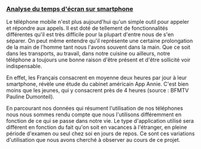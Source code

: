 
### [Analyse du temps d'écran sur smartphone](leoh42.github.io/dataviz)

Le téléphone mobile n'est plus aujourd'hui qu'un simple outil pour appeler et répondre aux appels. Il est doté de tellement de fonctionnalités différentes qu'il est très difficile pour la plupart d'entre nous de s'en séparer. On peut même entendre qu'il représente une certaine prolongation de la main de l'homme tant  nous l'avons souvent dans la main. Que ce soit dans les transports, au travail, dans notre cuisine ou ailleurs, notre téléphone a toujours une bonne raison d'être présent et d'être sollicité voir indispensable.

 En effet, les Français consacrent en moyenne deux heures par jour à leur smartphone, révèle une étude du cabinet américain App Annie. C'est bien moins que les jeunes, qui y consacrent près de 4 heures (source : BFMTV Pauline Dumonteil).
 
En parcourant nos données qui résument l'utilisation de nos téléphones nous nous sommes rendu compte que nous l'utilisons différemment en fonction de ce qui se passe dans notre vie. Le type d'application utilisé sera différent en fonction du fait qu'on soit en vacances à l'étranger, en pleine période d'examen ou seul chez soi en jours de repos.
 Ce sont ces variations d'utilisation que nous avons cherché à observer au cours de ce projet.
